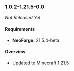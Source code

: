 ### 1.0.2-1.21.5-0.0

_Not Released Yet_

#### Requirements
- **NeoForge:** 21.5.4-beta

#### Overview

- Updated to Minecraft 1.21.5